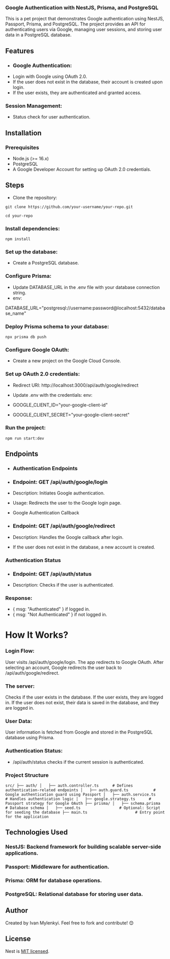 ### Google Authentication with NestJS, Prisma, and PostgreSQL
This is a pet project that demonstrates Google authentication using NestJS, Passport, Prisma, and PostgreSQL. The project provides an API for authenticating users via Google, managing user sessions, and storing user data in a PostgreSQL database.

## Features
- ### Google Authentication:
- Login with Google using OAuth 2.0.
- If the user does not exist in the database, their account is created upon login.
- If the user exists, they are authenticated and granted access.
### Session Management:
- Status check for user authentication.
## Installation
### Prerequisites
- Node.js (>= 16.x)
- PostgreSQL
- A Google Developer Account for setting up OAuth 2.0 credentials.
## Steps
- Clone the repository:

`git clone https://github.com/your-username/your-repo.git`

` cd your-repo `

### Install dependencies:
``` npm install ```
### Set up the database:
- Create a PostgreSQL database.
### Configure Prisma:
- Update DATABASE_URL in the .env file with your database connection string.
- env:
   
DATABASE_URL="postgresql://username:password@localhost:5432/database_name"

### Deploy Prisma schema to your database:

``` npx prisma db push ```
### Configure Google OAuth:

- Create a new project on the Google Cloud Console.
### Set up OAuth 2.0 credentials:
- Redirect URI: http://localhost:3000/api/auth/google/redirect
- Update .env with the credentials:
env:


- GOOGLE_CLIENT_ID="your-google-client-id"
- GOOGLE_CLIENT_SECRET="your-google-client-secret"
### Run the project:

`npm run start:dev`
## Endpoints
- ### Authentication Endpoints

- ### Endpoint: GET /api/auth/google/login
- Description: Initiates Google authentication.
- Usage: Redirects the user to the Google login page.
- Google Authentication Callback

- ### Endpoint: GET /api/auth/google/redirect
- Description: Handles the Google callback after login.
- If the user does not exist in the database, a new account is created.
### Authentication Status

- ### Endpoint: GET /api/auth/status
- Description: Checks if the user is authenticated.
### Response:
- { msg: "Authenticated" } if logged in.
- { msg: "Not Authenticated" } if not logged in.
  
# How It Works?
### Login Flow:

User visits /api/auth/google/login.
The app redirects to Google OAuth.
After selecting an account, Google redirects the user back to /api/auth/google/redirect.
### The server:
Checks if the user exists in the database.
If the user exists, they are logged in.
If the user does not exist, their data is saved in the database, and they are logged in.
### User Data:

User information is fetched from Google and stored in the PostgreSQL database using Prisma.
### Authentication Status:

- /api/auth/status checks if the current session is authenticated.
### Project Structure
`src/
├── auth/
│   ├── auth.controller.ts      # Defines authentication-related endpoints
│   ├── auth.guard.ts           # Google authentication guard using Passport
│   ├── auth.service.ts         # Handles authentication logic
│   ├── google.strategy.ts      # Passport strategy for Google OAuth
├── prisma/
│   ├── schema.prisma           # Database schema
│   ├── seed.ts                 # Optional: Script for seeding the database
├── main.ts                     # Entry point for the application`

## Technologies Used
### NestJS: Backend framework for building scalable server-side applications.
### Passport: Middleware for authentication.
### Prisma: ORM for database operations.
### PostgreSQL: Relational database for storing user data.

## Author
Created by Ivan Mylenkyi.
Feel free to fork and contribute! 😊

## License

Nest is [MIT licensed](LICENSE).
